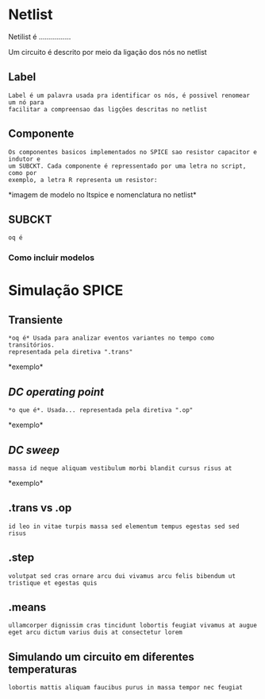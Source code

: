 # Netlist

Netilist é ................

Um circuito é descrito por meio da ligação dos nós no netlist

## Label 
    
    Label é um palavra usada pra identificar os nós, é possivel renomear um nó para 
    facilitar a compreensao das ligções descritas no netlist

## Componente
    
    Os componentes basicos implementados no SPICE sao resistor capacitor e indutor e 
    um SUBCKT. Cada componente é repressentado por uma letra no script, como por 
    exemplo, a letra R representa um resistor: 

\*imagem de modelo no ltspice e nomenclatura no netlist\*

## SUBCKT
    
    oq é

### Como incluir modelos

# Simulação SPICE

## Transiente
    
    *oq é* Usada para analizar eventos variantes no tempo como transitórios. 
    representada pela diretiva ".trans"

\*exemplo\*

## *DC operating point*
    
    *o que é*. Usada... representada pela diretiva ".op"

\*exemplo\*

## *DC sweep*

    massa id neque aliquam vestibulum morbi blandit cursus risus at

\*exemplo\*

## .trans vs .op
    
    id leo in vitae turpis massa sed elementum tempus egestas sed sed risus

## .step
    
    volutpat sed cras ornare arcu dui vivamus arcu felis bibendum ut tristique et egestas quis

## .means
    
    ullamcorper dignissim cras tincidunt lobortis feugiat vivamus at augue eget arcu dictum varius duis at consectetur lorem

## Simulando um circuito em diferentes temperaturas
    
    lobortis mattis aliquam faucibus purus in massa tempor nec feugiat

